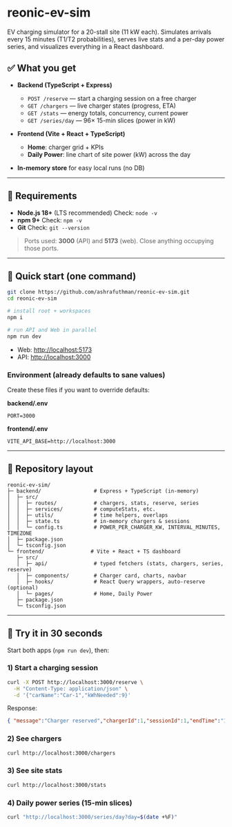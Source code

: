 # reonic-ev-sim

EV charging simulator for a 20-stall site (11 kW each).
Simulates arrivals every 15 minutes (T1/T2 probabilities), serves live stats and a per-day power series, and visualizes everything in a React dashboard.

## ✅ What you get

* **Backend (TypeScript + Express)**

  * `POST /reserve` — start a charging session on a free charger
  * `GET /chargers` — live charger states (progress, ETA)
  * `GET /stats` — energy totals, concurrency, current power
  * `GET /series/day` — 96× 15-min slices (power in kW)
* **Frontend (Vite + React + TypeScript)**

  * **Home**: charger grid + KPIs
  * **Daily Power**: line chart of site power (kW) across the day
* **In-memory store** for easy local runs (no DB)

---

## 🔧 Requirements

* **Node.js 18+** (LTS recommended)
  Check: `node -v`
* **npm 9+**
  Check: `npm -v`
* **Git**
  Check: `git --version`

> Ports used: **3000** (API) and **5173** (web). Close anything occupying those ports.

---

## 🚀 Quick start (one command)

```bash
git clone https://github.com/ashrafuthman/reonic-ev-sim.git
cd reonic-ev-sim

# install root + workspaces
npm i

# run API and Web in parallel
npm run dev
```

* Web: [http://localhost:5173](http://localhost:5173)
* API: [http://localhost:3000](http://localhost:3000)

### Environment (already defaults to sane values)

Create these files if you want to override defaults:

**backend/.env**

```
PORT=3000
```

**frontend/.env**

```
VITE_API_BASE=http://localhost:3000
```

---

## 🧭 Repository layout

```
reonic-ev-sim/
├─ backend/                 # Express + TypeScript (in-memory)
│  ├─ src/
│  │  ├─ routes/            # chargers, stats, reserve, series
│  │  ├─ services/          # computeStats, etc.
│  │  ├─ utils/             # time helpers, overlaps
│  │  ├─ state.ts           # in-memory chargers & sessions
│  │  └─ config.ts          # POWER_PER_CHARGER_KW, INTERVAL_MINUTES, TIMEZONE
│  ├─ package.json
│  └─ tsconfig.json
└─ frontend/               # Vite + React + TS dashboard
   ├─ src/
   │  ├─ api/               # typed fetchers (stats, chargers, series, reserve)
   │  ├─ components/        # Charger card, charts, navbar
   │  ├─ hooks/             # React Query wrappers, auto-reserve (optional)
   │  └─ pages/             # Home, Daily Power
   ├─ package.json
   └─ tsconfig.json
```

---

## 🧪 Try it in 30 seconds

Start both apps (`npm run dev`), then:

### 1) Start a charging session

```bash
curl -X POST http://localhost:3000/reserve \
  -H "Content-Type: application/json" \
  -d '{"carName":"Car-1","kWhNeeded":9}'
```

Response:

```json
{ "message":"Charger reserved","chargerId":1,"sessionId":1,"endTime":"14:52" }
```

### 2) See chargers

```bash
curl http://localhost:3000/chargers
```

### 3) See site stats

```bash
curl http://localhost:3000/stats
```

### 4) Daily power series (15-min slices)

```bash
curl "http://localhost:3000/series/day?day=$(date +%F)"
```

